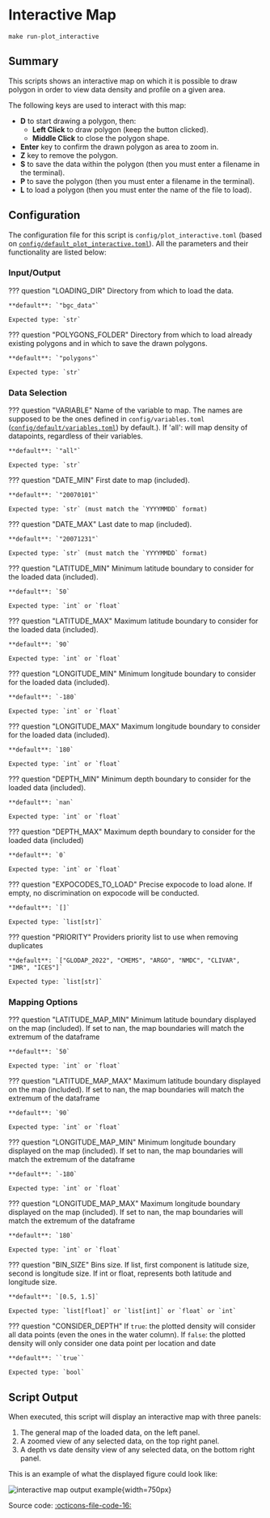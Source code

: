 # Interactive Map

`make run-plot_interactive`
## Summary

This scripts shows an interactive map on which it is possible to draw polygon in order to view data density and profile on a given area.

The following keys are used to interact with this map:

- **D** to start drawing a polygon, then:
    - **Left Click** to draw polygon (keep the button clicked).
    - **Middle Click** to close the polygon shape.
- **Enter** key to confirm the drawn polygon as area to zoom in.
- **Z** key to remove the polygon.
- **S** to save the data within the polygon (then you must enter a filename in the terminal).
- **P** to save the polygon (then you must enter a filename in the terminal).
- **L** to load a polygon (then you must enter the name of the file to load).
## Configuration

The configuration file for this script is `config/plot_interactive.toml` (based on [`config/default_plot_interactive.toml`]({{repo_blob}}/config/default/plot_interactive.toml)). All the parameters and their functionality are listed below:
### **Input/Output**
??? question "LOADING_DIR"
    Directory from which to load the data.

    **default**: `"bgc_data"`

    Expected type: `str`

??? question "POLYGONS_FOLDER"
    Directory from which to load already existing polygons and in which to save the drawn polygons.

    **default**: `"polygons"`

    Expected type: `str`
### **Data Selection**

??? question "VARIABLE"
    Name of the variable to map. The names are supposed to be the ones defined in `config/variables.toml` ([`config/default/variables.toml`]({{repo_blob}}/config/default/variables.toml)) by default.). If 'all': will map density of datapoints, regardless of their variables.

    **default**: `"all"`

    Expected type: `str`

??? question "DATE_MIN"
    First date to map (included).

    **default**: `"20070101"`

    Expected type: `str` (must match the `YYYYMMDD` format)

??? question "DATE_MAX"
    Last date to map (included).

    **default**: `"20071231"`

    Expected type: `str` (must match the `YYYYMMDD` format)

??? question "LATITUDE_MIN"
    Minimum latitude boundary to consider for the loaded data (included).

    **default**: `50`

    Expected type: `int` or `float`

??? question "LATITUDE_MAX"
    Maximum latitude boundary to consider for the loaded data (included).

    **default**: `90`

    Expected type: `int` or `float`

??? question "LONGITUDE_MIN"
    Minimum longitude boundary to consider for the loaded data (included).

    **default**: `-180`

    Expected type: `int` or `float`

??? question "LONGITUDE_MAX"
    Maximum longitude boundary to consider for the loaded data (included).

    **default**: `180`

    Expected type: `int` or `float`

??? question "DEPTH_MIN"
    Minimum depth boundary to consider for the loaded data (included).

    **default**: `nan`

    Expected type: `int` or `float`

??? question "DEPTH_MAX"
    Maximum depth boundary to consider for the loaded data (included)

    **default**: `0`

    Expected type: `int` or `float`

??? question "EXPOCODES_TO_LOAD"
    Precise expocode to load alone. If empty, no discrimination on expocode will be conducted.

    **default**: `[]`

    Expected type: `list[str]`

??? question "PRIORITY"
    Providers priority list to use when removing duplicates

    **default**: `["GLODAP_2022", "CMEMS", "ARGO", "NMDC", "CLIVAR", "IMR", "ICES"]`

    Expected type: `list[str]`
### **Mapping Options**
??? question "LATITUDE_MAP_MIN"
    Minimum latitude boundary displayed on the map (included). If set to nan, the map boundaries will match the extremum of the dataframe

    **default**: `50`

    Expected type: `int` or `float`

??? question "LATITUDE_MAP_MAX"
    Maximum latitude boundary displayed on the map (included). If set to nan, the map boundaries will match the extremum of the dataframe

    **default**: `90`

    Expected type: `int` or `float`

??? question "LONGITUDE_MAP_MIN"
    Minimum longitude boundary displayed on the map (included). If set to nan, the map boundaries will match the extremum of the dataframe

    **default**: `-180`

    Expected type: `int` or `float`

??? question "LONGITUDE_MAP_MAX"
    Maximum longitude boundary displayed on the map (included). If set to nan, the map boundaries will match the extremum of the dataframe

    **default**: `180`

    Expected type: `int` or `float`

??? question "BIN_SIZE"
    Bins size. If list, first component is latitude size, second is longitude size. If int or float, represents both latitude and longitude size.

    **default**: `[0.5, 1.5]`

    Expected type: `list[float]` or `list[int]` or `float` or `int`

??? question "CONSIDER_DEPTH"
    If `true`: the plotted density will consider all data points (even the ones in the water column). If `false`: the plotted density will only consider one data point per location and date

    **default**: ``true``

    Expected type: `bool`
## Script Output
When executed, this script will display an interactive map with three panels:

1. The general map of the loaded data, on the left panel.
2. A zoomed view of any selected data, on the top right panel.
3. A depth vs date density view of any selected data, on the bottom right panel.

This is an example of what the displayed figure could look like:

![interactive map output example]({{fix_url("assets/plots/interactive_map.png")}}){width=750px}

Source code: [:octicons-file-code-16:]({{repo_blob}}/scripts/plot_interactive.py)
